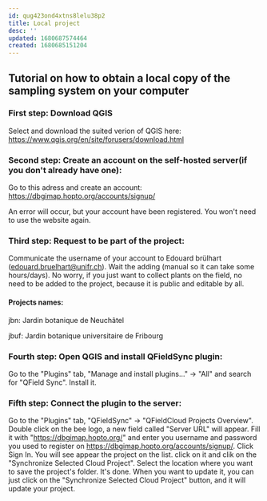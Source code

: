 ```yaml
---
id: qug423ond4xtns8lelu38p2
title: Local project
desc: ''
updated: 1680687574464
created: 1680685151204
---
```

## Tutorial on how to obtain a local copy of the sampling system on your computer

### First step: Download QGIS
Select and download the suited verion of QGIS here: https://www.qgis.org/en/site/forusers/download.html

### Second step: Create an account on the self-hosted server(if you don't already have one): 
Go to this adress and create an account: https://dbgimap.hopto.org/accounts/signup/

An error will occur, but your account have been registered. You won't need to use the website again.

### Third step: Request to be part of the project:
Communicate the username of your account to Edouard brülhart (edouard.bruelhart@unifr.ch). Wait the adding (manual so it can take some hours/days). No worry, if you just want to collect plants on the field, no need to be added to the project, because it is public and editable by all.

#### Projects names:
jbn: Jardin botanique de Neuchâtel

jbuf: Jardin botanique universitaire de Fribourg 

### Fourth step: Open QGIS and install QFieldSync plugin:
Go to the "Plugins" tab, "Manage and install plugins..." -> "All" and search for "QField Sync". Install it.

### Fifth step: Connect the plugin to the server: 
Go to the "Plugins" tab, "QFieldSync" -> "QFieldCloud Projects Overview". Double click on the bee logo, a new field called "Server URL" will appear. Fill it with "https://dbgimap.hopto.org/" and enter you username and password you used to register on https://dbgimap.hopto.org/accounts/signup/. Click Sign In. You will see appear the project on the list. click on it and clik on the "Synchronize Selected Cloud Project". Select the location where you want to save the project's folder. It's done. When you want to update it, you can just click on the "Synchronize Selected Cloud Project" button, and it will update your project.